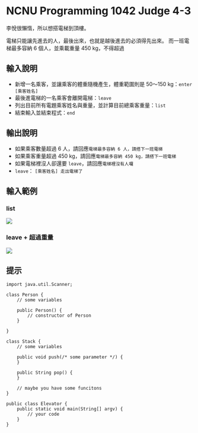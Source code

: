 # NCNU Programming 1042 Judge 4-3

李悅很懶惰，所以想搭電梯到頂樓。

電梯只能讓先進去的人，最後出來，也就是越後進去的必須得先出來。
而一班電梯最多容納 6 個人，並乘載重量 450 kg，不得超過


## 輸入說明

- 新增一名乘客，並讓乘客的體重隨機產生，體重範圍則是 50～150 kg：`enter [乘客姓名]`
- 最後進電梯的一名乘客會離開電梯：`leave`
- 列出目前所有電題乘客姓名與重量，並計算目前總乘客重量：`list`
- 結束輸入並結束程式：`end`

## 輸出說明
- 如果乘客數量超過 6 人，請回應`電梯最多容納 6 人，請搭下一班電梯`
- 如果乘客重量超過 450 kg，請回應`電梯最多容納 450 kg，請搭下一班電梯`
- 如果電梯裡沒人卻還要 `leave`，請回應`電梯裡沒有人囉`
- `leave`： `[乘客姓名] 走出電梯了`

## 輸入範例

### list
![](https://i.imgur.com/b7JBy9u.png)

### leave + 超過重量
![](https://i.imgur.com/cTjZt2b.png)


## 提示

```java=
import java.util.Scanner;

class Person {
	// some variables
	
    public Person() {
        // constructor of Person 
    }

}

class Stack {
    // some variables
	
    public void push(/* some parameter */) {
    }  

    public String pop() {
    }  
	
	// maybe you have some funcitons
}

public class Elevator {
    public static void main(String[] argv) {
    	// your code    
    }
}
```